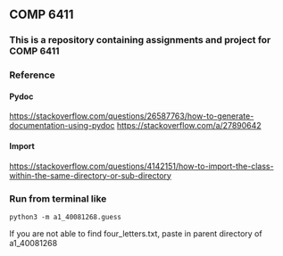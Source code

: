 ## COMP 6411
### This is a repository containing assignments and project for COMP 6411

### Reference

#### Pydoc
https://stackoverflow.com/questions/26587763/how-to-generate-documentation-using-pydoc
https://stackoverflow.com/a/27890642

#### Import
https://stackoverflow.com/questions/4142151/how-to-import-the-class-within-the-same-directory-or-sub-directory

### Run from terminal like
```
python3 -m a1_40081268.guess
```

If you are not able to find four_letters.txt, paste in parent directory of a1_40081268
